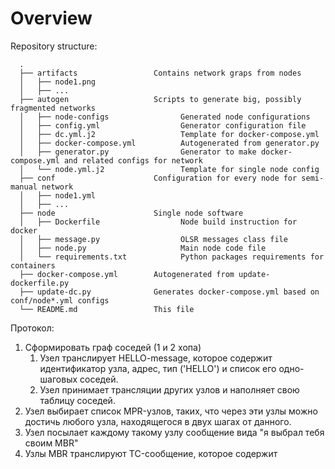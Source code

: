 # Overview

Repository structure:

      .
      ├── artifacts                 Contains network graps from nodes
      │   ├── node1.png
      │   ├── ...
      ├── autogen                   Scripts to generate big, possibly fragmented networks
      │   ├── node-configs                Generated node configurations
      │   ├── config.yml                  Generator configuration file
      │   ├── dc.yml.j2                   Template for docker-compose.yml
      │   ├── docker-compose.yml          Autogenerated from generator.py
      │   ├── generator.py                Generator to make docker-compose.yml and related configs for network
      │   └── node.yml.j2                 Template for single node config
      ├── conf                      Configuration for every node for semi-manual network
      │   ├── node1.yml
      │   ├── ...
      ├── node                      Single node software
      │   ├── Dockerfile                  Node build instruction for docker
      │   ├── message.py                  OLSR messages class file
      │   ├── node.py                     Main node code file
      │   └── requirements.txt            Python packages requirements for containers
      ├── docker-compose.yml        Autogenerated from update-dockerfile.py
      ├── update-dc.py              Generates docker-compose.yml based on conf/node*.yml configs
      └── README.md                 This file

Протокол:

1. Сформировать граф соседей (1 и 2 хопа)
   1. Узел транслирует HELLO-message, которое содержит идентификатор узла, адрес, тип ('HELLO') и список его одно-шаговых соседей.
   2. Узел принимает трансляции других узлов и наполняет свою таблицу соседей.
2. Узел выбирает список MPR-узлов, таких, что через эти узлы можно достичь любого узла, находящегося в двух шагах от данного.
3. Узел посылает каждому такому узлу сообщение вида "я выбрал тебя своим MBR"
4. Узлы MBR транслируют TC-сообщение, которое содержит 